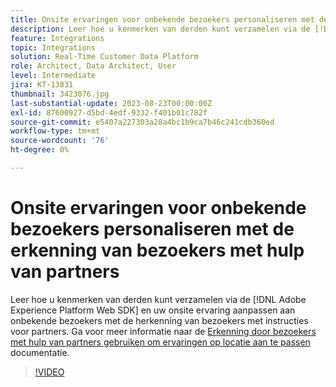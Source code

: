 ```yaml
---
title: Onsite ervaringen voor onbekende bezoekers personaliseren met de erkenning van bezoekers met hulp van partners
description: Leer hoe u kenmerken van derden kunt verzamelen via de [!DNL Adobe Experience Platform Web SDK] en uw onsite ervaring aanpassen aan onbekende bezoekers met de herkenning van bezoekers met instructies voor partners.
feature: Integrations
topic: Integrations
solution: Real-Time Customer Data Platform
role: Architect, Data Architect, User
level: Intermediate
jira: KT-13831
thumbnail: 3423076.jpg
last-substantial-update: 2023-08-23T00:00:00Z
exl-id: 87600927-d5bd-4edf-9332-f401b01c782f
source-git-commit: e5407a227303a28a4bc1b9ca7b46c241cdb360ed
workflow-type: tm+mt
source-wordcount: '76'
ht-degree: 0%

---
```


# Onsite ervaringen voor onbekende bezoekers personaliseren met de erkenning van bezoekers met hulp van partners

Leer hoe u kenmerken van derden kunt verzamelen via de [!DNL Adobe Experience Platform Web SDK] en uw onsite ervaring aanpassen aan onbekende bezoekers met de herkenning van bezoekers met instructies voor partners. Ga voor meer informatie naar de [Erkenning door bezoekers met hulp van partners gebruiken om ervaringen op locatie aan te passen](https://experienceleague.adobe.com/docs/experience-platform/rtcdp/use-cases/partner-data/onsite-personalization.html) documentatie.

>[!VIDEO](https://video.tv.adobe.com/v/3423076/?learn=on)
